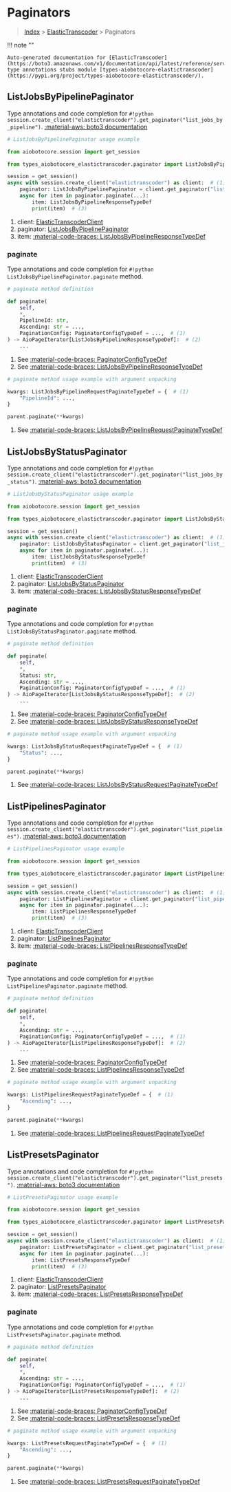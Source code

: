 # Paginators

> [Index](../README.md) > [ElasticTranscoder](./README.md) > Paginators

!!! note ""

    Auto-generated documentation for [ElasticTranscoder](https://boto3.amazonaws.com/v1/documentation/api/latest/reference/services/elastictranscoder.html#elastictranscoder)
    type annotations stubs module [types-aiobotocore-elastictranscoder](https://pypi.org/project/types-aiobotocore-elastictranscoder/).

## ListJobsByPipelinePaginator

Type annotations and code completion for `#!python session.create_client("elastictranscoder").get_paginator("list_jobs_by_pipeline")`.
[:material-aws: boto3 documentation](https://boto3.amazonaws.com/v1/documentation/api/latest/reference/services/elastictranscoder/paginator/ListJobsByPipeline.html#ElasticTranscoder.Paginator.ListJobsByPipeline)

```python
# ListJobsByPipelinePaginator usage example

from aiobotocore.session import get_session

from types_aiobotocore_elastictranscoder.paginator import ListJobsByPipelinePaginator

session = get_session()
async with session.create_client("elastictranscoder") as client:  # (1)
    paginator: ListJobsByPipelinePaginator = client.get_paginator("list_jobs_by_pipeline")  # (2)
    async for item in paginator.paginate(...):
        item: ListJobsByPipelineResponseTypeDef
        print(item)  # (3)
```

1. client: [ElasticTranscoderClient](./client.md)
2. paginator: [ListJobsByPipelinePaginator](./paginators.md#listjobsbypipelinepaginator)
3. item: [:material-code-braces: ListJobsByPipelineResponseTypeDef](./type_defs.md#listjobsbypipelineresponsetypedef) 


### paginate

Type annotations and code completion for `#!python ListJobsByPipelinePaginator.paginate` method.

```python
# paginate method definition

def paginate(
    self,
    *,
    PipelineId: str,
    Ascending: str = ...,
    PaginationConfig: PaginatorConfigTypeDef = ...,  # (1)
) -> AioPageIterator[ListJobsByPipelineResponseTypeDef]:  # (2)
    ...
```

1. See [:material-code-braces: PaginatorConfigTypeDef](./type_defs.md#paginatorconfigtypedef) 
2. See [:material-code-braces: ListJobsByPipelineResponseTypeDef](./type_defs.md#listjobsbypipelineresponsetypedef) 


```python
# paginate method usage example with argument unpacking

kwargs: ListJobsByPipelineRequestPaginateTypeDef = {  # (1)
    "PipelineId": ...,
}

parent.paginate(**kwargs)
```

1. See [:material-code-braces: ListJobsByPipelineRequestPaginateTypeDef](./type_defs.md#listjobsbypipelinerequestpaginatetypedef) 
## ListJobsByStatusPaginator

Type annotations and code completion for `#!python session.create_client("elastictranscoder").get_paginator("list_jobs_by_status")`.
[:material-aws: boto3 documentation](https://boto3.amazonaws.com/v1/documentation/api/latest/reference/services/elastictranscoder/paginator/ListJobsByStatus.html#ElasticTranscoder.Paginator.ListJobsByStatus)

```python
# ListJobsByStatusPaginator usage example

from aiobotocore.session import get_session

from types_aiobotocore_elastictranscoder.paginator import ListJobsByStatusPaginator

session = get_session()
async with session.create_client("elastictranscoder") as client:  # (1)
    paginator: ListJobsByStatusPaginator = client.get_paginator("list_jobs_by_status")  # (2)
    async for item in paginator.paginate(...):
        item: ListJobsByStatusResponseTypeDef
        print(item)  # (3)
```

1. client: [ElasticTranscoderClient](./client.md)
2. paginator: [ListJobsByStatusPaginator](./paginators.md#listjobsbystatuspaginator)
3. item: [:material-code-braces: ListJobsByStatusResponseTypeDef](./type_defs.md#listjobsbystatusresponsetypedef) 


### paginate

Type annotations and code completion for `#!python ListJobsByStatusPaginator.paginate` method.

```python
# paginate method definition

def paginate(
    self,
    *,
    Status: str,
    Ascending: str = ...,
    PaginationConfig: PaginatorConfigTypeDef = ...,  # (1)
) -> AioPageIterator[ListJobsByStatusResponseTypeDef]:  # (2)
    ...
```

1. See [:material-code-braces: PaginatorConfigTypeDef](./type_defs.md#paginatorconfigtypedef) 
2. See [:material-code-braces: ListJobsByStatusResponseTypeDef](./type_defs.md#listjobsbystatusresponsetypedef) 


```python
# paginate method usage example with argument unpacking

kwargs: ListJobsByStatusRequestPaginateTypeDef = {  # (1)
    "Status": ...,
}

parent.paginate(**kwargs)
```

1. See [:material-code-braces: ListJobsByStatusRequestPaginateTypeDef](./type_defs.md#listjobsbystatusrequestpaginatetypedef) 
## ListPipelinesPaginator

Type annotations and code completion for `#!python session.create_client("elastictranscoder").get_paginator("list_pipelines")`.
[:material-aws: boto3 documentation](https://boto3.amazonaws.com/v1/documentation/api/latest/reference/services/elastictranscoder/paginator/ListPipelines.html#ElasticTranscoder.Paginator.ListPipelines)

```python
# ListPipelinesPaginator usage example

from aiobotocore.session import get_session

from types_aiobotocore_elastictranscoder.paginator import ListPipelinesPaginator

session = get_session()
async with session.create_client("elastictranscoder") as client:  # (1)
    paginator: ListPipelinesPaginator = client.get_paginator("list_pipelines")  # (2)
    async for item in paginator.paginate(...):
        item: ListPipelinesResponseTypeDef
        print(item)  # (3)
```

1. client: [ElasticTranscoderClient](./client.md)
2. paginator: [ListPipelinesPaginator](./paginators.md#listpipelinespaginator)
3. item: [:material-code-braces: ListPipelinesResponseTypeDef](./type_defs.md#listpipelinesresponsetypedef) 


### paginate

Type annotations and code completion for `#!python ListPipelinesPaginator.paginate` method.

```python
# paginate method definition

def paginate(
    self,
    *,
    Ascending: str = ...,
    PaginationConfig: PaginatorConfigTypeDef = ...,  # (1)
) -> AioPageIterator[ListPipelinesResponseTypeDef]:  # (2)
    ...
```

1. See [:material-code-braces: PaginatorConfigTypeDef](./type_defs.md#paginatorconfigtypedef) 
2. See [:material-code-braces: ListPipelinesResponseTypeDef](./type_defs.md#listpipelinesresponsetypedef) 


```python
# paginate method usage example with argument unpacking

kwargs: ListPipelinesRequestPaginateTypeDef = {  # (1)
    "Ascending": ...,
}

parent.paginate(**kwargs)
```

1. See [:material-code-braces: ListPipelinesRequestPaginateTypeDef](./type_defs.md#listpipelinesrequestpaginatetypedef) 
## ListPresetsPaginator

Type annotations and code completion for `#!python session.create_client("elastictranscoder").get_paginator("list_presets")`.
[:material-aws: boto3 documentation](https://boto3.amazonaws.com/v1/documentation/api/latest/reference/services/elastictranscoder/paginator/ListPresets.html#ElasticTranscoder.Paginator.ListPresets)

```python
# ListPresetsPaginator usage example

from aiobotocore.session import get_session

from types_aiobotocore_elastictranscoder.paginator import ListPresetsPaginator

session = get_session()
async with session.create_client("elastictranscoder") as client:  # (1)
    paginator: ListPresetsPaginator = client.get_paginator("list_presets")  # (2)
    async for item in paginator.paginate(...):
        item: ListPresetsResponseTypeDef
        print(item)  # (3)
```

1. client: [ElasticTranscoderClient](./client.md)
2. paginator: [ListPresetsPaginator](./paginators.md#listpresetspaginator)
3. item: [:material-code-braces: ListPresetsResponseTypeDef](./type_defs.md#listpresetsresponsetypedef) 


### paginate

Type annotations and code completion for `#!python ListPresetsPaginator.paginate` method.

```python
# paginate method definition

def paginate(
    self,
    *,
    Ascending: str = ...,
    PaginationConfig: PaginatorConfigTypeDef = ...,  # (1)
) -> AioPageIterator[ListPresetsResponseTypeDef]:  # (2)
    ...
```

1. See [:material-code-braces: PaginatorConfigTypeDef](./type_defs.md#paginatorconfigtypedef) 
2. See [:material-code-braces: ListPresetsResponseTypeDef](./type_defs.md#listpresetsresponsetypedef) 


```python
# paginate method usage example with argument unpacking

kwargs: ListPresetsRequestPaginateTypeDef = {  # (1)
    "Ascending": ...,
}

parent.paginate(**kwargs)
```

1. See [:material-code-braces: ListPresetsRequestPaginateTypeDef](./type_defs.md#listpresetsrequestpaginatetypedef) 
